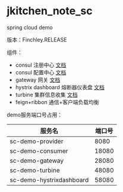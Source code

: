 # jkitchen_note_sc

spring cloud demo

版本：Finchley.RELEASE

组件：

- consul 注册中心 [文档](sc-demo-provider/md/consulKeyValue.md)
- consul 配置中心 [文档](sc-demo-provider/md/consulKeyValue.md)
- gateway 网关 [文档](sc-demo-gateway/README.md)
- hystrix dashboard 熔断器仪表盘 [文档](sc-demo-hystrixdashboard/README.md)
- turbine 集群信息收集 [文档](sc-demo-turbine/README.md)
- feign+ribbon 通信+客户端负载均衡

demo服务端口号占用：

| 服务名 | 端口号 |
|--------|--------|
| sc-demo-provider | 8080 |
| sc-demo-consumer | 18080 |
| sc-demo-gateway | 28080 |
| sc-demo-turbine | 48080 |
| sc-demo-hystrixdashboard | 58080 |